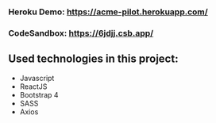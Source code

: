 
### Heroku Demo: https://acme-pilot.herokuapp.com/

### CodeSandbox: https://6jdjj.csb.app/

## Used technologies in this project: 
- Javascript
- ReactJS
- Bootstrap 4
- SASS
- Axios
